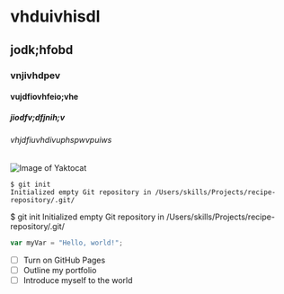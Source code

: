 # vhduivhisdl
## jodk;hfobd
### vnjivhdpev
#### vujdfiovhfeio;vhe
##### jiodfv;dfjnih;v
###### vhjdfiuvhdivuphspwvpuiws

![Image of Yaktocat](https://octodex.github.com/images/yaktocat.png)

```
$ git init
Initialized empty Git repository in /Users/skills/Projects/recipe-repository/.git/
```


$ git init
Initialized empty Git repository in /Users/skills/Projects/recipe-repository/.git/

``` javascript
var myVar = "Hello, world!";
```


- [ ] Turn on GitHub Pages
- [ ] Outline my portfolio
- [ ] Introduce myself to the world
